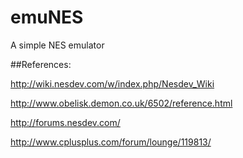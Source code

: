 emuNES
======

A simple NES emulator 

##References:

http://wiki.nesdev.com/w/index.php/Nesdev_Wiki

http://www.obelisk.demon.co.uk/6502/reference.html

http://forums.nesdev.com/

http://www.cplusplus.com/forum/lounge/119813/
